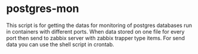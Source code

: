 # postgres-mon
This script is for getting the datas for monitoring of postgres databases run in containers with different ports.
When data stored on one file for every port then send to zabbix server with zabbix trapper type items.
For send data you can use the shell script in crontab.
